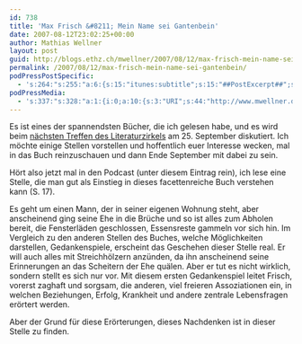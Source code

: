 ```yaml
---
id: 738
title: 'Max Frisch &#8211; Mein Name sei Gantenbein'
date: 2007-08-12T23:02:25+00:00
author: Mathias Wellner
layout: post
guid: http://blogs.ethz.ch/mwellner/2007/08/12/max-frisch-mein-name-sei-gantenbein/
permalink: /2007/08/12/max-frisch-mein-name-sei-gantenbein/
podPressPostSpecific:
  - 's:264:"s:255:"a:6:{s:15:"itunes:subtitle";s:15:"##PostExcerpt##";s:14:"itunes:summary";s:15:"##PostExcerpt##";s:15:"itunes:keywords";s:17:"##WordPressCats##";s:13:"itunes:author";s:10:"##Global##";s:15:"itunes:explicit";s:7:"Default";s:12:"itunes:block";s:7:"Default";}";";'
podPressMedia:
  - 's:337:"s:328:"a:1:{i:0;a:10:{s:3:"URI";s:44:"http://www.mwellner.de/sound/Gantenbein1.mp3";s:5:"title";s:46:"Max Frisch - Mein Name sei Gantenbein (Auszug)";s:4:"type";s:9:"audio_mp3";s:4:"size";s:0:"";s:8:"duration";s:0:"";s:12:"previewImage";s:0:"";s:10:"dimensionW";s:0:"";s:10:"dimensionH";s:0:"";s:3:"rss";s:2:"on";s:4:"atom";s:2:"on";}}";";'
---
```

Es ist eines der spannendsten Bücher, die ich gelesen habe, und es wird beim [nächsten Treffen des Literaturzirkels](http://www.mwellner.de/2007/07/26/literaturzirkel-nachstes-treffen/) am 25. September diskutiert. Ich möchte einige Stellen vorstellen und hoffentlich euer Interesse wecken, mal in das Buch reinzuschauen und dann Ende September mit dabei zu sein.

Hört also jetzt mal in den Podcast (unter diesem Eintrag rein), ich lese eine Stelle, die man gut als Einstieg in dieses facettenreiche Buch verstehen kann (S. 17).

Es geht um einen Mann, der in seiner eigenen Wohnung steht, aber anscheinend ging seine Ehe in die Brüche und so ist alles zum Abholen bereit, die Fensterläden geschlossen, Essensreste gammeln vor sich hin. Im Vergleich zu den anderen Stellen des Buches, welche Möglichkeiten darstellen, Gedankenspiele, erscheint das Geschehen dieser Stelle real. Er will auch alles mit Streichhölzern anzünden, da ihn anscheinend seine Erinnerungen an das Scheitern der Ehe quälen. Aber er tut es nicht wirklich, sondern stellt es sich nur vor. Mit diesem ersten Gedankenspiel leitet Frisch, vorerst zaghaft und sorgsam, die anderen, viel freieren Assoziationen ein, in welchen Beziehungen, Erfolg, Krankheit und andere zentrale Lebensfragen erörtert werden.

Aber der Grund für diese Erörterungen, dieses Nachdenken ist in dieser Stelle zu finden.